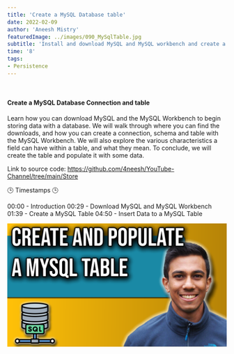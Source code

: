 ```yaml
---
title: 'Create a MySQL Database table'
date: 2022-02-09
author: 'Aneesh Mistry'
featuredImage: ../images/090_MySqlTable.jpg
subtitle: 'Install and download MySQL and MySQL workbench and create a table with data.'
time: '8'
tags:
- Persistence
---
```


<br>
<h4>Create a MySQL Database Connection and table</h4>
<p>
Learn how you can download MySQL and the MySQL Workbench to begin storing data with a database.
We will walk through where you can find the downloads, and how you can create a connection, schema and table with the MySQL Workbench.
We will also explore the various characteristics a field can have within a table, and what they mean. 
To conclude, we will create the table and populate it with some data. 

Link to source code: https://github.com/4neesh/YouTube-Channel/tree/main/Store

🕒 Timestamps 🕒

00:00 - Introduction
00:29 - Download MySQL and MySQL Workbench
01:39 - Create a MySQL Table
04:50 - Insert Data to a MySQL Table


[![YouTube video link](../images/090_MySqlTable.jpg)](https://youtu.be/o4yPYWIRQG4)
</p>
